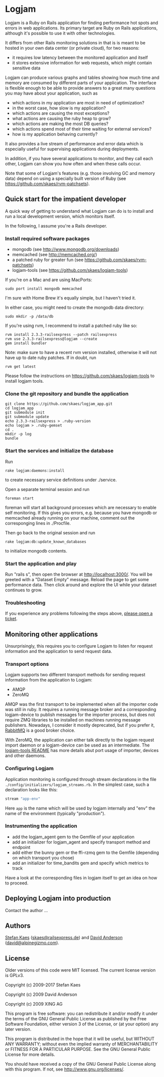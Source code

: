 # Logjam

Logjam is a Ruby on Rails application for finding performance hot spots and errors in web
applications. Its primary target are Ruby on Rails applications, although it's possible to use it
with other technologies.

It differs from other Rails monitoring solutions in that is is meant to be hosted in your own
data center (or private cloud), for two reasons:

* it requires low latency between the monitored application and itself
* it stores extensive information for web requests, which might contain sensitive data

Logjam can produce various graphs and tables showing how much time and memory are consumed by
different parts of your application. The interface is flexible enough to be able to provide answers
to a great many questions you may have about your application, such as

* which actions in my application are most in need of optimization?
* in the worst case, how slow is my application?
* which actions are causing the most exceptions?
* what actions are causing the ruby heap to grow?
* which actions are making the most DB queries?
* which actions spend most of their time waiting for external services?
* how is my application behaving currently?

It also provides a live stream of performance and error data which is especially useful for
supervising applications during deployments.

In addition, if you have several applications to monitor, and they call each other, Logjam can show
you how often and when these calls occur.

Note that some of Logjam's features (e.g. those involving GC and memory data) depend on using a
specially built version of Ruby (see https://github.com/skaes/rvm-patchsets).

## Quick start for the impatient developer

A quick way of getting to understand what Logjam can do is to install and run a local development
version, which monitors itself.

In the following, I assume you're a Rails developer.

### Install required software packages

* mongodb (see http://www.mongodb.org/downloads)
* memcached (see http://memcached.org/)
* a patched ruby for greater fun (see https://github.com/skaes/rvm-patchsets)
* logjam-tools (see https://github.com/skaes/logjam-tools)

If you're on a Mac and are using MacPorts:

    sudo port install mongodb memcached

I'm sure with Home Brew it's equally simple, but I haven't tried it.

In either case, you might need to create the mongodb data directory:

    sudo mkdir -p /data/db

If you're using rvm, I recommend to install a patched ruby like so:

    rvm install 2.3.3-railsexpress --patch railsexpress
    rvm use 2.3.3-railsexpress@logjam --create
    gem install bundler

Note: make sure to have a recent rvm version installed, otherwise it
will not have up to date ruby patches. If in doubt, run

    rvm get latest

Please follow the instructions on https://github.com/skaes/logjam-tools
to install logjam tools.


### Clone the git repository and bundle the application

    git clone https://github.com/skaes/logjam_app.git
    cd logjam_app
    git submodule init
    git submodule update
    echo 2.3.3-railsexpress > .ruby-version
    echo logjam > .ruby-gemset
    cd .
    mkdir -p log
    bundle

### Start the services and initialize the database

Run

    rake logjam:daemons:install

to create necessary service definitions under ./service.

Open a separate terminal session and run

    foreman start

foreman will start all background processes which are necessary to enable self monitoring. If this
gives you errors, e.g. because you have mongodb or memcached already running on your machine,
comment out the corresponging lines in ./Procfile.

Then go back to the original session and run

    rake logjam:db:update_known_databases

to initialize mongodb contents.

### Start the application and play

Run "rails s", then open the browser at <http://localhost:3000/>. You will be greeted with a "Dataset
Empty" message. Reload the page to get some performance data. Then click around and explore
the UI while your dataset continues to grow.

### Troubleshooting

If you experience any problems following the steps above,
[please open a ticket](https://github.com/skaes/logjam_core/issues).


## Monitoring other applications

Unsurprisingly, this requires you to configure Logjam to listen for request information and the
application to send request data.

### Transport options

Logjam supports two different transport methods for sending request information from the application
to Logjam:

* AMQP
* ZeroMQ

AMQP was the first transport to be implemented when all the importer code was still in
ruby. It requires a running message broker and a corresponding logjam-device to publish
messages for the importer process, but does not require ZMQ libraries to be installed on
machines running message publishers. Nowadays, I consider it mostly deprecated, but if you
prefer it, [RabbitMQ](http://www.rabbitmq.com/) is a good broker choice.

With ZeroMQ, the application can either talk directly to the logjam request import daemon
or a logjam-device can be used as an
intermediate. The
[logjam-tools README](https://github.com/skaes/logjam-tools/blob/master/README.md) has
more details abut port usage of importer, devices and other daemons.


### Configuring Logjam

Application monitoring is configured through stream declarations in the file
`./config/initializers/logjam_streams.rb`. In the simplest case, such a declaration looks
like this:

````ruby
stream "app-env"
````

Here `app` is the name which will be used by logjam internally and "env" the name of the
environment (typically "production").


### Instrumenting the application

* add the logjam_agent gem to the Gemfile of your application
* add an initializer for logjam_agent and specify transport method and endpoint
* add either the bunny gem or the ffi-rzmq gem to the Gemfile (depending on which transport you chose)
* add an initializer for time_bandits gem and specify which metrics to track

Have a look at the corresponding files in logjam itself to get an idea on how to proceed.


## Deploying Logjam into production

Contact the author ...


## Authors

[Stefan Kaes](https://github.com/skaes) (<skaes@railsexpress.de>) and
[David Anderson](https://github.com/alpinegizmo) (<david@alpinegizmo.com>).


## License

Older versions of this code were MIT licensed. The current license version is GPLv3.

Copyright (c) 2009-2017 Stefan Kaes

Copyright (c) 2009 David Anderson

Copyright (c) 2009 XING AG

This program is free software: you can redistribute it and/or modify
it under the terms of the GNU General Public License as published by
the Free Software Foundation, either version 3 of the License, or
(at your option) any later version.

This program is distributed in the hope that it will be useful,
but WITHOUT ANY WARRANTY; without even the implied warranty of
MERCHANTABILITY or FITNESS FOR A PARTICULAR PURPOSE. See the
GNU General Public License for more details.

You should have received a copy of the GNU General Public License
along with this program. If not, see <http://www.gnu.org/licenses/>.
